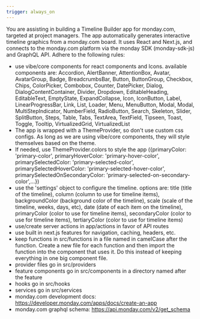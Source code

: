 ```yaml
---
trigger: always_on
---
```


You are assisting in building a Timeline Builder app for monday.com, targeted at project managers. The app automatically generates interactive timeline graphics from a monday.com board. It uses React and Next.js, and connects to the monday.com platform via the monday SDK (monday-sdk-js) and GraphQL API. Adhere to the following rules:
- use vibe/core components for react components and Icons. available components are: Accordion, AlertBanner, AttentionBox, Avatar, AvatarGroup, Badge, BreadcrumbsBar, Button, ButtonGroup, Checkbox, Chips, ColorPicker, Combobox, Counter, DatePicker, Dialog, DialogContentContainer, Divider, Dropdown, EditableHeading, EditableText, EmptyState, ExpandCollapse, Icon, IconButton, Label, LinearProgressBar, Link, List, Loader, Menu, MenuButton, Modal, Modal, MultiStepIndicator, NumberField, RadioButton, Search, Skeleton, Slider, SplitButton, Steps, Table, Tabs, TextArea, TextField, Tipseen, Toast, Toggle, Tooltip, VirtualizedGrid, VirtualizedList
- The app is wrapped with a ThemeProvider, so don't use custom css configs. As long as we are using vibe/core components, they will style themselves based on the theme.
- If needed, use ThemeProvider.colors to style the app ({primaryColor: 'primary-color', primaryHoverColor: 'primary-hover-color', primarySelectedColor: 'primary-selected-color', primarySelectedHoverColor: 'primary-selected-hover-color', primarySelectedOnSecondaryColor: 'primary-selected-on-secondary-color',…})
- use the 'settings' object to configure the timeline. options are: title (title of the timeline), column (column to use for timeline items), backgroundColor (background color of the timeline), scale (scale of the timeline, weeks, days, etc), date (date of each item on the timeline), primaryColor (color to use for timeline items), secondaryColor (color to use for timeline items), tertiaryColor (color to use for timeline items)
- use/create server actions in app/actions in favor of API routes
- use built in next.js features for navigation, caching, headers, etc.
- keep functions in src/functions in a file named in camelCase after the function. Create a new file for each function and then import the function into the component that uses it. Do this instead of keeping everything in one big component file.
- provider files go in src/providers
- feature components go in src/components in a directory named after the feature
- hooks go in src/hooks
- services go in src/services
- monday.com development docs: https://developer.monday.com/apps/docs/create-an-app
- monday.com graphql schema: https://api.monday.com/v2/get_schema
